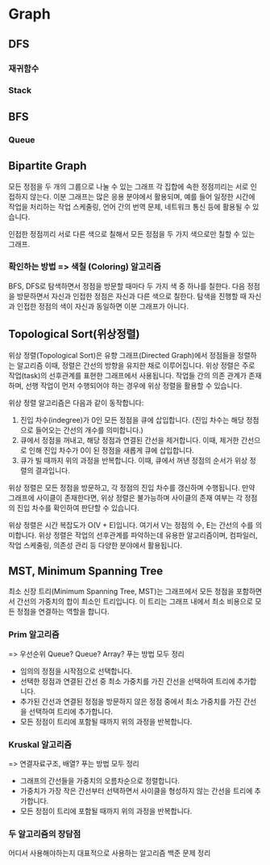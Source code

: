 # Graph

## DFS

### 재귀함수

### Stack

## BFS

### Queue

## Bipartite Graph
모든 정점을 두 개의 그룹으로 나눌 수 있는 그래프
각 집합에 속한 정점끼리는 서로 인접하지 않는다.
이분 그래프는 많은 응용 분야에서 활용되며, 
예를 들어 일정한 시간에 작업을 처리하는 작업 스케줄링, 언어 간의 번역 문제, 네트워크 통신 등에 활용될 수 있습니다.

인접한 정점끼리 서로 다른 색으로 칠해서 모든 정점을 두 가지 색으로만 칠할 수 있는 그래프.

### 확인하는 방법 => 색칠 (Coloring) 알고리즘
BFS, DFS로 탐색하면서 정점을 방문할 때마다 두 가지 색 중 하나를 칠한다.
다음 정점을 방문하면서 자신과 인접한 정점은 자신과 다른 색으로 칠한다.
탐색을 진행할 때 자신과 인접한 정점의 색이 자신과 동일하면 이분 그래프가 아니다.

## Topological Sort(위상정렬)
위상 정렬(Topological Sort)은 유향 그래프(Directed Graph)에서 정점들을 정렬하는 알고리즘
이때, 정렬은 간선의 방향을 유지한 채로 이루어집니다.
위상 정렬은 주로 작업(task)의 선후관계를 표현한 그래프에서 사용됩니다. 
작업들 간의 의존 관계가 존재하며, 선행 작업이 먼저 수행되어야 하는 경우에 위상 정렬을 활용할 수 있습니다.

위상 정렬 알고리즘은 다음과 같이 동작합니다:
1. 진입 차수(indegree)가 0인 모든 정점을 큐에 삽입합니다. (진입 차수는 해당 정점으로 들어오는 간선의 개수를 의미합니다.)
2. 큐에서 정점을 꺼내고, 해당 정점과 연결된 간선을 제거합니다. 이때, 제거한 간선으로 인해 진입 차수가 0이 된 정점을 새롭게 큐에 삽입합니다.
3. 큐가 빌 때까지 위의 과정을 반복합니다. 이때, 큐에서 꺼낸 정점의 순서가 위상 정렬의 결과입니다.

위상 정렬은 모든 정점을 방문하고, 각 정점의 진입 차수를 갱신하며 수행됩니다. 
만약 그래프에 사이클이 존재한다면, 위상 정렬은 불가능하며 사이클의 존재 여부는 각 정점의 진입 차수를 확인하여 판단할 수 있습니다.

위상 정렬은 시간 복잡도가 O(V + E)입니다. 여기서 V는 정점의 수, E는 간선의 수를 의미합니다.
위상 정렬은 작업의 선후관계를 파악하는데 유용한 알고리즘이며, 컴파일러, 작업 스케줄링, 의존성 관리 등 다양한 분야에서 활용됩니다.

## MST, Minimum Spanning Tree
최소 신장 트리(Minimum Spanning Tree, MST)는 그래프에서 모든 정점을 포함하면서 간선의 가중치의 합이 최소인 트리입니다. 
이 트리는 그래프 내에서 최소 비용으로 모든 정점을 연결하는 역할을 합니다.

### Prim 알고리즘
=> 우선순위 Queue? Queue? Array? 푸는 방법 모두 정리
- 임의의 정점을 시작점으로 선택합니다. 
- 선택한 정점과 연결된 간선 중 최소 가중치를 가진 간선을 선택하여 트리에 추가합니다. 
- 추가된 간선과 연결된 정점을 방문하지 않은 정점 중에서 최소 가중치를 가진 간선을 선택하여 트리에 추가합니다. 
- 모든 정점이 트리에 포함될 때까지 위의 과정을 반복합니다.

### Kruskal 알고리즘
=> 연결자료구조, 배열? 푸는 방법 모두 정리
- 그래프의 간선들을 가중치의 오름차순으로 정렬합니다.
- 가중치가 가장 작은 간선부터 선택하면서 사이클을 형성하지 않는 간선을 트리에 추가합니다. 
- 모든 정점이 트리에 포함될 때까지 위의 과정을 반복합니다.

### 두 알고리즘의 장담점 
어디서 사용해야하는지
대표적으로 사용하는 알고리즘 백준 문제 정리
